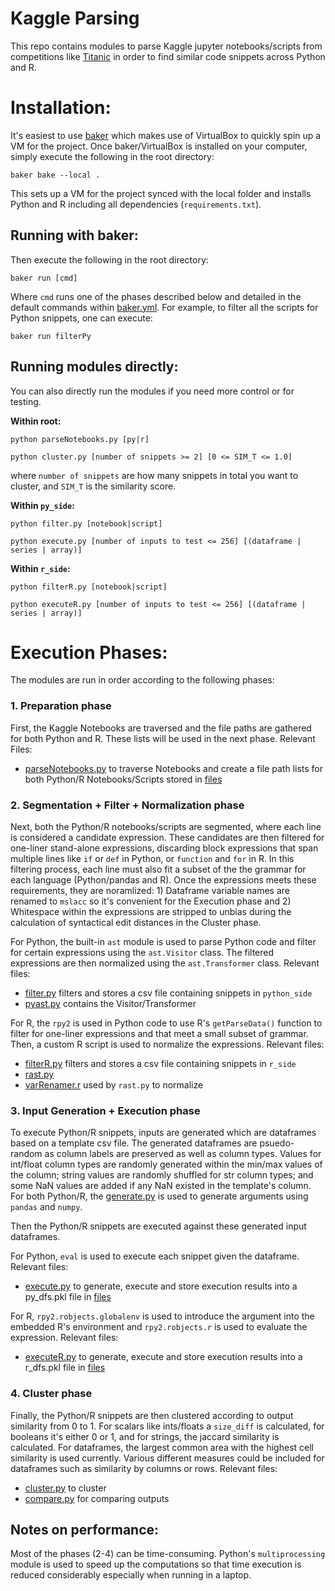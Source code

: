 # Kaggle Parsing

This repo contains modules to parse Kaggle jupyter notebooks/scripts from competitions like [Titanic](https://www.kaggle.com/c/titanic) in order to find similar code snippets across Python and R.

# Installation:

It's easiest to use [baker](https://docs.getbaker.io/bakerScript/basic/) which makes use of VirtualBox to quickly spin up a VM for the project. Once baker/VirtualBox is installed on your computer, simply execute the following in the root directory:

`baker bake --local .` 

This sets up a VM for the project synced with the local folder and installs Python and R including all dependencies (`requirements.txt`).

## Running with baker:

Then execute the following in the root directory:

`baker run [cmd]` 

Where `cmd` runs one of the phases described below and detailed in the default commands within [baker.yml](https://github.com/nischalshrestha/kaggle_parsing/blob/master/baker.yml#L7). For example, to filter all the scripts for Python snippets, one can execute:

`baker run filterPy`

## Running modules directly:

You can also directly run the modules if you need more control or for testing.

**Within root:**

`python parseNotebooks.py [py|r]`

`python cluster.py [number of snippets >= 2] [0 <= SIM_T <= 1.0]` 

where `number of snippets` are how many snippets in total you want to cluster, and `SIM_T` is the similarity score. 

**Within `py_side`:**

`python filter.py [notebook|script]`

`python execute.py [number of inputs to test <= 256] [(dataframe | series | array)]`

**Within `r_side`:**

`python filterR.py [notebook|script]`

`python executeR.py [number of inputs to test <= 256] [(dataframe | series | array)]`

# Execution Phases:

The modules are run in order according to the following phases:

### 1. Preparation phase
First, the Kaggle Notebooks are traversed and the file paths are gathered for both Python and R. These lists will be used in the next phase. Relevant Files:

- [parseNotebooks.py](https://github.com/nischalshrestha/kaggle_parsing/blob/master/parseNotebooks.py) to traverse Notebooks and create a file path lists for both Python/R Notebooks/Scripts stored in [files](https://github.com/nischalshrestha/kaggle_parsing/tree/master/files)

### 2. Segmentation + Filter + Normalization phase
Next, both the Python/R notebooks/scripts are segmented, where each line is considered a candidate expression. These candidates are then  filtered for one-liner stand-alone expressions, discarding block expressions that span multiple lines like `if` or `def` in Python, or `function` and `for` in R. In this filtering process, each line must also fit a subset of the the grammar for each language (Python/pandas and R). Once the expressions meets these requirements, they are noramlized: 1) Dataframe variable names are renamed to `mslacc` so it's convenient for the Execution phase and 2) Whitespace within the expressions are stripped to unbias during the calculation of syntactical edit distances in the Cluster phase.

For Python, the built-in `ast` module is used to parse Python code and filter for certain expressions using the `ast.Visitor` class. The filtered expressions are then normalized using the `ast.Transformer` class. Relevant files:

- [filter.py](https://github.com/nischalshrestha/kaggle_parsing/blob/master/python_side/filter.py) filters and stores a csv file containing snippets in `python_side`
- [pyast.py](https://github.com/nischalshrestha/kaggle_parsing/blob/master/python_side/pyast.py) contains the Visitor/Transformer

For R, the `rpy2` is used in Python code to use R's `getParseData()` function to filter for one-liner expressions and that meet a small subset of grammar. Then, a custom R script is used to normalize the expressions. Relevant files:

- [filterR.py](https://github.com/nischalshrestha/kaggle_parsing/blob/master/r_side/filterR.py) filters and stores a csv file containing snippets in `r_side`
- [rast.py](https://github.com/nischalshrestha/kaggle_parsing/blob/master/r_side/rast.py)
- [varRenamer.r](https://github.com/nischalshrestha/kaggle_parsing/blob/master/r_side/varRenamer.r) used by `rast.py` to normalize

### 3. Input Generation + Execution phase
To execute Python/R snippets, inputs are generated which are dataframes based on a template csv file. The generated dataframes are psuedo-random as column labels are preserved as well as column types. Values for int/float column types are randomly generated within the min/max values of the column; string values are randomly shuffled for str column types; and some NaN values are added if any NaN existed in the template's column. For both Python/R, the [generate.py](https://github.com/nischalshrestha/kaggle_parsing/blob/master/generate.py) is used to generate arguments using `pandas` and `numpy`.

Then the Python/R snippets are executed against these generated input dataframes.

For Python, `eval` is used to execute each snippet given the dataframe. Relevant files:

- [execute.py](https://github.com/nischalshrestha/kaggle_parsing/blob/master/python_side/execute.py) to generate, execute and store execution results into a py_dfs.pkl file in [files](https://github.com/nischalshrestha/kaggle_parsing/tree/master/files)

For R, `rpy2.robjects.globalenv` is used to introduce the argument into the embedded R's environment and `rpy2.robjects.r` is used to evaluate the expression. Relevant files:

- [executeR.py](https://github.com/nischalshrestha/kaggle_parsing/blob/master/r_side/executeR.py) to generate, execute and store execution results into a r_dfs.pkl file in [files](https://github.com/nischalshrestha/kaggle_parsing/tree/master/files)

### 4. Cluster phase
Finally, the Python/R snippets are then clustered according to output similarity from 0 to 1. For scalars like ints/floats a `size_diff` is calculated, for booleans it's either 0 or 1, and for strings, the jaccard similarity is calculated. For dataframes, the largest common area with the highest cell similarity is used currently. Various different measures could be included for dataframes such as similarity by columns or rows. Relevant files:

- [cluster.py](https://github.com/nischalshrestha/kaggle_parsing/blob/master/cluster.py) to cluster
- [compare.py](https://github.com/nischalshrestha/kaggle_parsing/blob/master/compare.py) for comparing outputs

## Notes on performance:

Most of the phases (2-4) can be time-consuming. Python's `multiprocessing` module is used to speed up the computations so that time execution is reduced considerably especially when running in a laptop.

